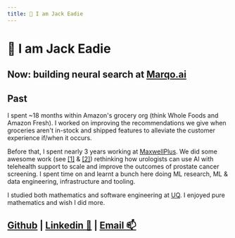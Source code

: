 ```yaml
---
title: 👋 I am Jack Eadie
---
```


# 👋 I am Jack Eadie

## Now: building neural search at [Marqo.ai](marqo.ai)


## Past
I spent ~18 months within Amazon's grocery org (think Whole Foods and Amazon Fresh). I worked on improving the recommendations we give when groceries aren't in-stock and shipped features to alleviate the customer experience if/when it occurs.

Before that, I spent nearly 3 years working at [MaxwellPlus](https://www.linkedin.com/company/maxwell-plus). We did some awesome work (see [[1]](https://cloud.google.com/customers/maxwell-plus/) & [[2]](https://nhsaccelerator.com/innovation/maxwell-plus/)) rethinking how urologists can use AI with telehealth support to scale and improve the outcomes of prostate cancer screening. I spent time on and learnt a bunch here doing ML research, ML & data engineering, infrastructure and tooling.

I studied both mathematics and software engineering at [UQ](https://www.uq.edu.au/). I enjoyed pure mathematics and wish I did more.


## [Github](https://github.com/jeadie) | [Linkedin 🔗](linkedin.com/in/jack-eadie) | [Email 📫](mailto:jackeadie@duck.com)
